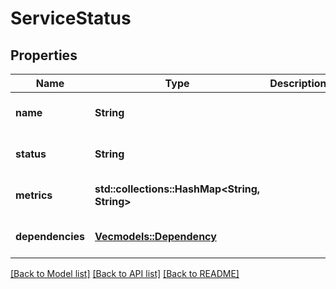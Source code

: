 # ServiceStatus

## Properties
Name | Type | Description | Notes
------------ | ------------- | ------------- | -------------
**name** | **String** |  | [optional] [default to None]
**status** | **String** |  | [optional] [default to None]
**metrics** | **std::collections::HashMap<String, String>** |  | [optional] [default to None]
**dependencies** | [**Vec<models::Dependency>**](Dependency.md) |  | [optional] [default to None]

[[Back to Model list]](../README.md#documentation-for-models) [[Back to API list]](../README.md#documentation-for-api-endpoints) [[Back to README]](../README.md)


